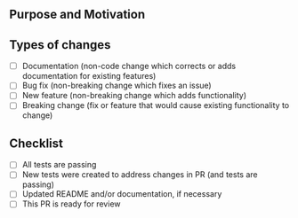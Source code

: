 <!--- Provide a general summary of your changes in the title above -->

## Purpose and Motivation

<!--- Please describe the purpose and motivation of the pull request. -->
<!--- Why is this change required? What problem does it solve? -->
<!--- If it fixes an open issue, please link to the issue here. -->

## Types of changes

<!--- What types of changes does your pull request introduce? Put an `x` in all the boxes that apply: -->
- [ ] Documentation (non-code change which corrects or adds documentation for existing features)
- [ ] Bug fix (non-breaking change which fixes an issue)
- [ ] New feature (non-breaking change which adds functionality)
- [ ] Breaking change (fix or feature that would cause existing functionality to change)

## Checklist

- [ ] All tests are passing
- [ ] New tests were created to address changes in PR (and tests are passing)
- [ ] Updated README and/or documentation, if necessary
- [ ] This PR is ready for review

<!--- If any work remains to be done, please give a brief description here. -->
<!--- Consider providing a todo-list so we can easily track completion progress. -->

<!--- Thanks for contributing! -->

